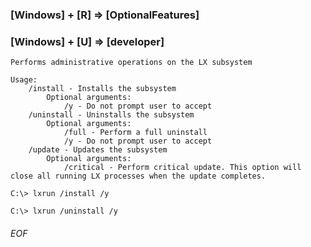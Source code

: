 


### [Windows] + [R] => [OptionalFeatures]

### [Windows] + [U] => [developer]





```
Performs administrative operations on the LX subsystem

Usage:
    /install - Installs the subsystem
        Optional arguments:
            /y - Do not prompt user to accept
    /uninstall - Uninstalls the subsystem
        Optional arguments:
            /full - Perform a full uninstall
            /y - Do not prompt user to accept
    /update - Updates the subsystem
        Optional arguments:
            /critical - Perform critical update. This option will close all running LX processes when the update completes.
```

```
C:\> lxrun /install /y
```

```
C:\> lxrun /uninstall /y
```


###### EOF
